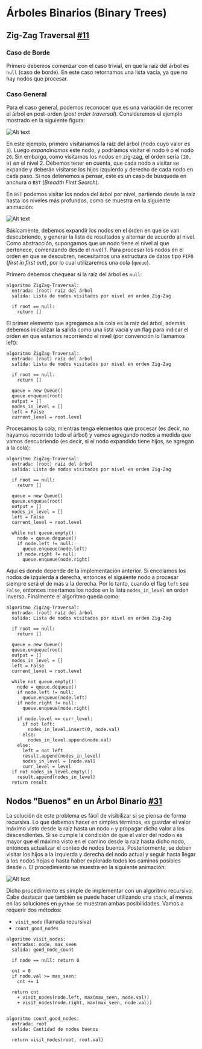 # Árboles Binarios (Binary Trees)

## Zig-Zag Traversal [#11][i11]

### Caso de Borde

Primero debemos comenzar con el caso trivial, en que la raíz del árbol es `null` (caso de borde). En este caso retornamos una lista vacía, ya que no hay nodos que procesar.


### Caso General

Para el caso general, podemos reconocer que es una variación de recorrer el árbol en post-orden (_post order traversal_). Consideremos el ejemplo mostrado en la siguiente figura:

![Alt text](https://gist.githubusercontent.com/dpalmasan/103d61ae06cfd3e7dee7888b391c1792/raw/611501be9fe2d11dad856cfa8fbe62f6eb1d3086/zigzag_s1.png "Ejemplo BT")

En este ejemplo, primero visitaríamos la raíz del árbol (nodo cuyo valor es `3`). Luego _expandiríamos_ este nodo, y podríamos visitar el nodo `9` o el nodo `20`. Sin embargo, como visitamos los nodos en zig-zag, el órden sería `[20, 9]` en el nivel 2. Debemos tener en cuenta, que cada nodo a visitar se expande y deberán visitarse los hijos izquierdo y derecho de cada nodo en cada paso. Si nos detenemos a pensar, este es un caso de búsqueda en anchura o `BST` (_Breadth First Search_).

En `BST` podemos visitar los nodos del árbol por nivel, partiendo desde la raíz hasta los niveles más profundos, como se muestra en la siguiente animación:

![Alt text](https://gist.githubusercontent.com/dpalmasan/103d61ae06cfd3e7dee7888b391c1792/raw/611501be9fe2d11dad856cfa8fbe62f6eb1d3086/zigzag_steps.gif "BST")

Básicamente, debemos expandir los nodos en el órden en que se van descubriendo, y generar la lista de resultados y alternar de acuerdo al nivel. Como abstracción, supongamos que un nodo tiene el nivel al que pertenece, comenzando desde el nivel 1. Para procesar los nodos en el orden en que se descubren, necesitamos una estructura de datos tipo `FIFO` (_first in first out_), por lo cual utilizaremos una cola (`queue`). 


Primero debemos chequear si la raíz del árbol es `null`:

```
algoritmo ZigZag-Traversal:
  entrada: (root) raíz del árbol
  salida: Lista de nodos visitados por nivel en orden Zig-Zag

  if root == null:
    return []
```

El primer elemento que agregamos a la cola es la raíz del árbol, además debemos inicializar la salida como una lista vacía y un flag para indicar el orden en que estamos recorriendo el nivel (por convención lo llamamos left):

```
algoritmo ZigZag-Traversal:
  entrada: (root) raíz del árbol
  salida: Lista de nodos visitados por nivel en orden Zig-Zag

  if root == null:
    return []

  queue = new Queue()
  queue.enqueue(root)
  output = []
  nodes_in_level = []
  left = False
  current_level = root.level
```

Procesamos la cola, mientras tenga elementos que procesar (es decir, no hayamos recorrido todo el árbol) y vamos agregando nodos a medida que vamos descubriendo (es decir, si el nodo expandido tiene hijos, se agregan a la cola):

```
algoritmo ZigZag-Traversal:
  entrada: (root) raíz del árbol
  salida: Lista de nodos visitados por nivel en orden Zig-Zag

  if root == null:
    return []

  queue = new Queue()
  queue.enqueue(root)
  output = []
  nodes_in_level = []
  left = False
  current_level = root.level

  while not queue.empty():
    node = queue.dequeue()
    if node.left != null:
      queue.enqueue(node.left)
    if node.right != null:
      queue.enqueue(node.right)
```

Aquí es donde depende de la implementación anterior. Si encolamos los nodos de izquierda a derecha, entonces el siguiente nodo a procesar siempre será el de más a la derecha. Por lo tanto, cuando el flag `left` sea `False`, entonces insertamos los nodos en la lista `nodes_in_level` en orden inverso. Finalmente el algoritmo queda como:

```
algoritmo ZigZag-Traversal:
  entrada: (root) raíz del árbol
  salida: Lista de nodos visitados por nivel en orden Zig-Zag

  if root == null:
    return []

  queue = new Queue()
  queue.enqueue(root)
  output = []
  nodes_in_level = []
  left = False
  current_level = root.level

  while not queue.empty():
    node = queue.dequeue()
    if node.left != null:
      queue.enqueue(node.left)
    if node.right != null:
      queue.enqueue(node.right)

    if node.level == curr_level:
      if not left:
        nodes_in_level.insert(0, node.val)
      else:
        nodes_in_level.append(node.val)
    else:
      left = not left
      result.append(nodes_in_level)
      nodes_in_level = [node.val]
      curr_level = level
  if not nodes_in_level.empty():
    result.append(nodes_in_level)
  return result
```

## Nodos "Buenos" en un Árbol Binario [#31][i31]

La solución de este problema es fácil de visibilizar si se piensa de forma recursiva. Lo que debemos hacer en simples términos, es guardar el valor máximo visto desde la raíz hasta un nodo `n` y propagar dicho valor a los descendientes. Si se cumple la condición de que el valor del nodo `n` es mayor que el máximo visto en el camino desde la raíz hasta dicho nodo, entonces actualizar el conteo de nodos buenos. Posteriormente, se deben visitar los hijos a la izquierda y derecha del nodo actual y seguir hasta llegar a los nodos hojas o hasta haber explorado todos los caminos posibles desde `n`. El procedimiento se muestra en la siguiente animación:

![Alt text](https://gist.githubusercontent.com/dpalmasan/103d61ae06cfd3e7dee7888b391c1792/raw/7545e3d69882e0e22bf5f09ecc51c24bde99fa04/good_nodes.gif "Good Nodes")

Dicho procedimiento es simple de implementar con un algoritmo recursivo. Cabe destacar que también se puede hacer utilizando una `stack`, al menos en las soluciones en `python` se muestran ambas posibilidades. Vamos a requerir dos métodos:

* `visit_node` (llamada recursiva)
* `count_good_nodes`

```
algoritmo visit_nodes:
  entradas: node, max_seen
  salida: good_node_count

  if node == null: return 0

  cnt = 0
  if node.val >= max_seen:
    cnt += 1

  return cnt
    + visit_nodes(node.left, max(max_seen, node.val))
    + visit_nodes(node.right, max(max_seen, node.val))


algoritmo count_good_nodes:
  entrada: root
  salida: Cantidad de nodos buenos

  return visit_nodes(root, root.val)
```

[i11]: https://github.com/dpalmasan/code-challenges/issues/11
[i31]: https://github.com/dpalmasan/code-challenges/issues/31